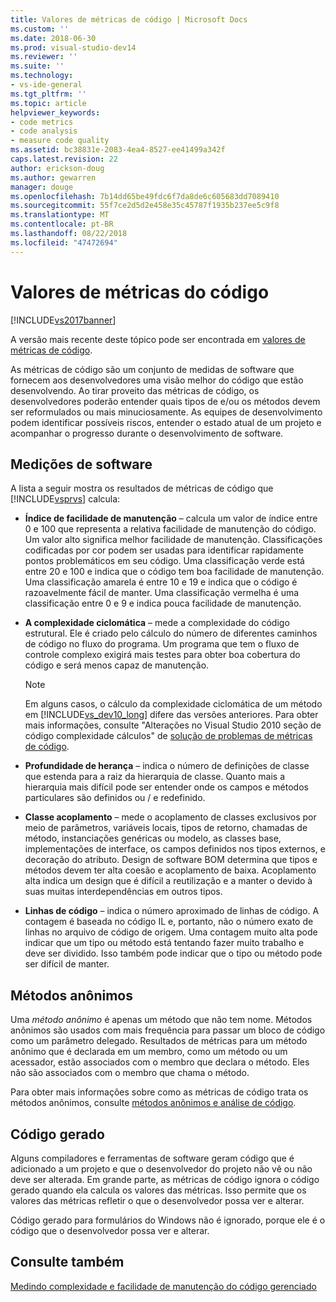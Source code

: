 ```yaml
---
title: Valores de métricas de código | Microsoft Docs
ms.custom: ''
ms.date: 2018-06-30
ms.prod: visual-studio-dev14
ms.reviewer: ''
ms.suite: ''
ms.technology:
- vs-ide-general
ms.tgt_pltfrm: ''
ms.topic: article
helpviewer_keywords:
- code metrics
- code analysis
- measure code quality
ms.assetid: bc38831e-2083-4ea4-8527-ee41499a342f
caps.latest.revision: 22
author: erickson-doug
ms.author: gewarren
manager: douge
ms.openlocfilehash: 7b14dd65be49fdc6f7da8de6c605683dd7089410
ms.sourcegitcommit: 55f7ce2d5d2e458e35c45787f1935b237ee5c9f8
ms.translationtype: MT
ms.contentlocale: pt-BR
ms.lasthandoff: 08/22/2018
ms.locfileid: "47472694"
---
```

# <a name="code-metrics-values"></a>Valores de métricas do código
[!INCLUDE[vs2017banner](../includes/vs2017banner.md)]

A versão mais recente deste tópico pode ser encontrada em [valores de métricas de código](https://docs.microsoft.com/visualstudio/code-quality/code-metrics-values).  
  
As métricas de código são um conjunto de medidas de software que fornecem aos desenvolvedores uma visão melhor do código que estão desenvolvendo. Ao tirar proveito das métricas de código, os desenvolvedores poderão entender quais tipos de e/ou os métodos devem ser reformulados ou mais minuciosamente. As equipes de desenvolvimento podem identificar possíveis riscos, entender o estado atual de um projeto e acompanhar o progresso durante o desenvolvimento de software.  
  
## <a name="software-measurements"></a>Medições de software  
 A lista a seguir mostra os resultados de métricas de código que [!INCLUDE[vsprvs](../includes/vsprvs-md.md)] calcula:  
  
-   **Índice de facilidade de manutenção** – calcula um valor de índice entre 0 e 100 que representa a relativa facilidade de manutenção do código. Um valor alto significa melhor facilidade de manutenção. Classificações codificadas por cor podem ser usadas para identificar rapidamente pontos problemáticos em seu código. Uma classificação verde está entre 20 e 100 e indica que o código tem boa facilidade de manutenção. Uma classificação amarela é entre 10 e 19 e indica que o código é razoavelmente fácil de manter. Uma classificação vermelha é uma classificação entre 0 e 9 e indica pouca facilidade de manutenção.  
  
-   **A complexidade ciclomática** – mede a complexidade do código estrutural. Ele é criado pelo cálculo do número de diferentes caminhos de código no fluxo do programa. Um programa que tem o fluxo de controle complexo exigirá mais testes para obter boa cobertura do código e será menos capaz de manutenção.  
  
    > [!NOTE]
    >  Em alguns casos, o cálculo da complexidade ciclomática de um método em [!INCLUDE[vs_dev10_long](../includes/vs-dev10-long-md.md)] difere das versões anteriores. Para obter mais informações, consulte "Alterações no Visual Studio 2010 seção de código complexidade cálculos" de [solução de problemas de métricas de código](../code-quality/troubleshooting-code-metrics-issues.md).  
  
-   **Profundidade de herança** – indica o número de definições de classe que estenda para a raiz da hierarquia de classe. Quanto mais a hierarquia mais difícil pode ser entender onde os campos e métodos particulares são definidos ou / e redefinido.  
  
-   **Classe acoplamento** – mede o acoplamento de classes exclusivos por meio de parâmetros, variáveis locais, tipos de retorno, chamadas de método, instanciações genéricas ou modelo, as classes base, implementações de interface, os campos definidos nos tipos externos, e decoração do atributo. Design de software BOM determina que tipos e métodos devem ter alta coesão e acoplamento de baixa. Acoplamento alta indica um design que é difícil a reutilização e a manter o devido à suas muitas interdependências em outros tipos.  
  
-   **Linhas de código** – indica o número aproximado de linhas de código. A contagem é baseada no código IL e, portanto, não o número exato de linhas no arquivo de código de origem. Uma contagem muito alta pode indicar que um tipo ou método está tentando fazer muito trabalho e deve ser dividido. Isso também pode indicar que o tipo ou método pode ser difícil de manter.  
  
## <a name="anonymous-methods"></a>Métodos anônimos  
 Uma *método anônimo* é apenas um método que não tem nome. Métodos anônimos são usados com mais frequência para passar um bloco de código como um parâmetro delegado. Resultados de métricas para um método anônimo que é declarada em um membro, como um método ou um acessador, estão associados com o membro que declara o método. Eles não são associados com o membro que chama o método.  
  
 Para obter mais informações sobre como as métricas de código trata os métodos anônimos, consulte [métodos anônimos e análise de código](../code-quality/anonymous-methods-and-code-analysis.md).  
  
## <a name="generated-code"></a>Código gerado  
 Alguns compiladores e ferramentas de software geram código que é adicionado a um projeto e que o desenvolvedor do projeto não vê ou não deve ser alterada. Em grande parte, as métricas de código ignora o código gerado quando ela calcula os valores das métricas. Isso permite que os valores das métricas refletir o que o desenvolvedor possa ver e alterar.  
  
 Código gerado para formulários do Windows não é ignorado, porque ele é o código que o desenvolvedor possa ver e alterar.  
  
## <a name="see-also"></a>Consulte também  
 [Medindo complexidade e facilidade de manutenção do código gerenciado](../code-quality/measuring-complexity-and-maintainability-of-managed-code.md)



